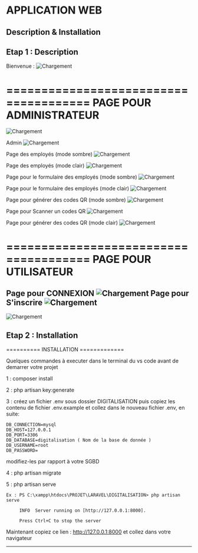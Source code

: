 # APPLICATION WEB 

## Description & Installation

## Etap 1 : Description

Bienvenue :
![Chargement](./README_IMAGES/P.png)

======================================
PAGE POUR ADMINISTRATEUR 
======================================
![Chargement](./README_IMAGES/L.png)

Admin
![Chargement](./README_IMAGES/0.png)

Page des employés (mode sombre)
![Chargement](./README_IMAGES/1.png)

Page des employés (mode clair)
![Chargement](./README_IMAGES/2.png)

Page pour le formulaire des employés (mode sombre)
![Chargement](./README_IMAGES/3.png)

Page pour le formulaire des employés (mode clair)
![Chargement](./README_IMAGES/4.png)

Page pour générer des codes QR (mode sombre)
![Chargement](./README_IMAGES/5.png)

Page pour Scanner un codes QR 
![Chargement](./README_IMAGES/scan.png)

Page pour générer des codes QR (mode clair)
![Chargement](./README_IMAGES/6.png)

======================================
PAGE POUR UTILISATEUR 
======================================
Page pour CONNEXION
![Chargement](./README_IMAGES/c1.png)
Page pour S'inscrire
![Chargement](./README_IMAGES/c2.png)
-------------------------------------
![Chargement](./README_IMAGES/c3.png)


## Etap 2 : Installation

========== INSTALLATION =============

Quelques commandes à executer dans le terminal du vs code avant de demarrer votre projet

1 : composer install

2 : php artisan key:generate

3 : créez un fichier .env sous dossier DIGITALISATION puis copiez les contenu de fichier .env.example et collez dans le nouveau fichier .env, en suite: 

    DB_CONNECTION=mysql
    DB_HOST=127.0.0.1
    DB_PORT=3306
    DB_DATABASE=digitalisation ( Nom de la base de donnée )
    DB_USERNAME=root
    DB_PASSWORD=

modifiez-les par rapport à votre SGBD

4 : php artisan migrate  

5 : php artisan serve

    Ex : PS C:\xampp\htdocs\PROJET\LARAVEL\DIGITALISATION> php artisan serve

         INFO  Server running on [http://127.0.0.1:8000].  

         Press Ctrl+C to stop the server

Maintenant copiez ce lien : http://127.0.0.1:8000 et collez dans votre navigateur

---------------------------------------